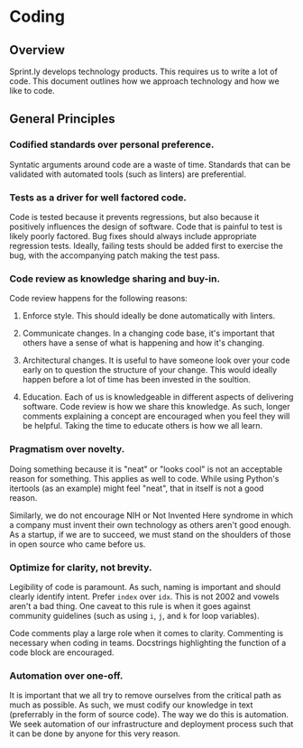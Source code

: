 # Coding

## Overview

Sprint.ly develops technology products. This requires us to write a lot of code. This document outlines how we approach technology and how we like to code.

## General Principles

### Codified standards over personal preference.

Syntatic arguments around code are a waste of time. Standards that can be validated with automated tools (such as linters) are preferential.

### Tests as a driver for well factored code.

Code is tested because it prevents regressions, but also because it positively influences the design of software. Code that is painful to test is likely poorly factored. Bug fixes should always include appropriate regression tests. Ideally, failing tests should be added first to exercise the bug, with the accompanying patch making the test pass.

### Code review as knowledge sharing and buy-in.

Code review happens for the following reasons:
    
1. Enforce style. This should ideally be done automatically with linters.
    
2. Communicate changes. In a changing code base, it's important that others have a sense of what is happening and how it's changing.
    
3. Architectural changes. It is useful to have someone look over your code early on to question the structure of your change. This would ideally happen before a lot of time has been invested in the soultion.

4. Education. Each of us is knowledgeable in different aspects of delivering software. Code review is how we share this knowledge. As such, longer comments explaining a concept are encouraged when you feel they will be helpful. Taking the time to educate others is how we all learn.
    
### Pragmatism over novelty.

Doing something because it is "neat" or "looks cool" is not an acceptable reason for something. This applies as well to code. While using Python's itertools (as an example) might feel "neat", that in itself is not a good reason.

Similarly, we do not encourage NIH or Not Invented Here syndrome in which a company must invent their own technology as others aren't good enough. As a startup, if we are to succeed, we must stand on the shoulders of those in open source who came before us.

### Optimize for clarity, not brevity.

Legibility of code is paramount. As such, naming is important and should clearly identify intent. Prefer `index` over `idx`. This is not 2002 and vowels aren't a bad thing. One caveat to this rule is when it goes against community guidelines (such as using `i`, `j`, and `k` for loop variables).

Code comments play a large role when it comes to clarity. Commenting is necessary when coding in teams. Docstrings highlighting the function of a code block are encouraged. 

### Automation over one-off.

It is important that we all try to remove ourselves from the critical path as much as possible. As such, we must codify our knowledge in text (preferrably in the form of source code). The way we do this is automation. We seek automation of our infrastructure and deployment process such that it can be done by anyone for this very reason.
